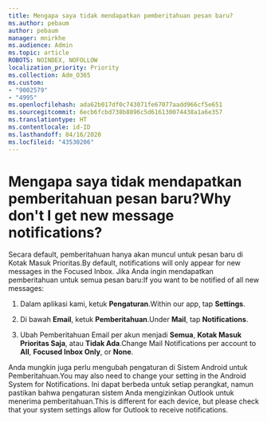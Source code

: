 ```yaml
---
title: Mengapa saya tidak mendapatkan pemberitahuan pesan baru?
ms.author: pebaum
author: pebaum
manager: mnirkhe
ms.audience: Admin
ms.topic: article
ROBOTS: NOINDEX, NOFOLLOW
localization_priority: Priority
ms.collection: Adm_O365
ms.custom:
- "9002579"
- "4995"
ms.openlocfilehash: ada62b017df0c743071fe67077aadd966cf5e651
ms.sourcegitcommit: 6ecb6fcbd738b8896c5d616130074438a1a6e357
ms.translationtype: HT
ms.contentlocale: id-ID
ms.lasthandoff: 04/16/2020
ms.locfileid: "43530206"
---
```

# <a name="why-dont-i-get-new-message-notifications"></a><span data-ttu-id="89c1f-102">Mengapa saya tidak mendapatkan pemberitahuan pesan baru?</span><span class="sxs-lookup"><span data-stu-id="89c1f-102">Why don't I get new message notifications?</span></span>

<span data-ttu-id="89c1f-103">Secara default, pemberitahuan hanya akan muncul untuk pesan baru di Kotak Masuk Prioritas.</span><span class="sxs-lookup"><span data-stu-id="89c1f-103">By default, notifications will only appear for new messages in the Focused Inbox.</span></span> <span data-ttu-id="89c1f-104">Jika Anda ingin mendapatkan pemberitahuan untuk semua pesan baru:</span><span class="sxs-lookup"><span data-stu-id="89c1f-104">If you want to be notified of all new messages:</span></span>

1. <span data-ttu-id="89c1f-105">Dalam aplikasi kami, ketuk **Pengaturan**.</span><span class="sxs-lookup"><span data-stu-id="89c1f-105">Within our app, tap **Settings**.</span></span>

2. <span data-ttu-id="89c1f-106">Di bawah **Email**, ketuk **Pemberitahuan**.</span><span class="sxs-lookup"><span data-stu-id="89c1f-106">Under **Mail**, tap **Notifications**.</span></span>

3. <span data-ttu-id="89c1f-107">Ubah Pemberitahuan Email per akun menjadi **Semua**, **Kotak Masuk Prioritas Saja**, atau **Tidak Ada**.</span><span class="sxs-lookup"><span data-stu-id="89c1f-107">Change Mail Notifications per account to **All**, **Focused Inbox Only**, or **None**.</span></span>

<span data-ttu-id="89c1f-108">Anda mungkin juga perlu mengubah pengaturan di Sistem Android untuk Pemberitahuan.</span><span class="sxs-lookup"><span data-stu-id="89c1f-108">You may also need to change your setting in the Android System for Notifications.</span></span> <span data-ttu-id="89c1f-109">Ini dapat berbeda untuk setiap perangkat, namun pastikan bahwa pengaturan sistem Anda mengizinkan Outlook untuk menerima pemberitahuan.</span><span class="sxs-lookup"><span data-stu-id="89c1f-109">This is different for each device, but please check that your system settings allow for Outlook to receive notifications.</span></span>
